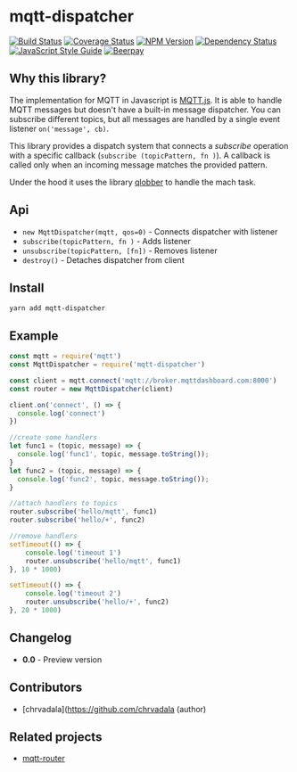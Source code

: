 # mqtt-dispatcher 
[![Build Status](https://travis-ci.org/chrvadala/mqtt-dispatcher.svg?branch=master)](https://travis-ci.org/chrvadala/mqtt-dispatcher)
[![Coverage Status](https://coveralls.io/repos/github/chrvadala/mqtt-dispatcher/badge.svg?branch=master)](https://coveralls.io/github/chrvadala/mqtt-dispatcher?branch=master)
[![NPM Version](https://img.shields.io/npm/v/mqtt-dispatcher.svg)](https://www.npmjs.com/package/mqtt-dispatcher)
[![Dependency Status](https://david-dm.org/chrvadala/mqtt-dispatcher.png)](https://david-dm.org/chrvadala/mqtt-dispatcher)
[![JavaScript Style Guide](https://img.shields.io/badge/code_style-standard-brightgreen.svg)](https://standardjs.com)
[![Beerpay](https://beerpay.io/chrvadala/transformation-matrix/badge.svg?style=beer)](https://beerpay.io/chrvadala/mqtt-dispatcher)


## Why this library?
The implementation for MQTT in Javascript is [MQTT.js](https://github.com/mqttjs/MQTT.js). It is able to handle MQTT messages but doesn't have
a built-in message dispatcher. You can subscribe different topics, but all messages are handled by a single event listener `on('message', cb)`.

This library provides a dispatch system that connects a *subscribe* operation with a specific callback (`subscribe (topicPattern, fn )`). A callback is called only when an incoming message matches the provided pattern.

Under the hood it uses the library [qlobber](https://github.com/davedoesdev/qlobber) to handle the mach task.

## Api
- `new MqttDispatcher(mqtt, qos=0)` - Connects dispatcher with listener
- `subscribe(topicPattern, fn )` - Adds listener
- `unsubscribe(topicPattern, [fn])` - Removes listener
- `destroy()` - Detaches dispatcher from client


## Install
````
yarn add mqtt-dispatcher
````

## Example
```javascript
const mqtt = require('mqtt')
const MqttDispatcher = require('mqtt-dispatcher')

const client = mqtt.connect('mqtt://broker.mqttdashboard.com:8000')
const router = new MqttDispatcher(client)

client.on('connect', () => {
  console.log('connect')
})

//create some handlers
let func1 = (topic, message) => {
  console.log('func1', topic, message.toString());
}
let func2 = (topic, message) => {
  console.log('func2', topic, message.toString());
}

//attach handlers to topics
router.subscribe('hello/mqtt', func1)
router.subscribe('hello/+', func2)

//remove handlers
setTimeout(() => {
    console.log('timeout 1')
    router.unsubscribe('hello/mqtt', func1)
}, 10 * 1000)

setTimeout(() => {
    console.log('timeout 2')
    router.unsubscribe('hello/+', func2)
}, 20 * 1000)

```

## Changelog
- **0.0** - Preview version

## Contributors
- [chrvadala](https://github.com/chrvadala (author)

## Related projects
- [mqtt-router](https://www.npmjs.com/package/mqtt-router)
